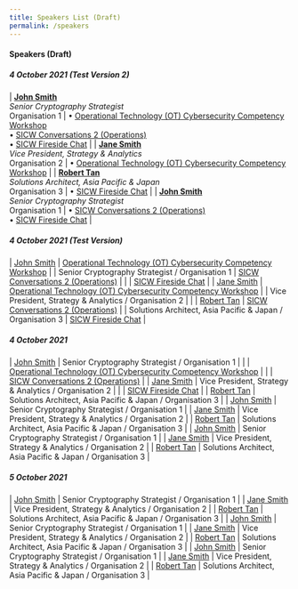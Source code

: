 ```yaml
---
title: Speakers List (Draft)
permalink: /speakers
---
```

#### **Speakers (Draft)**

##### 4 October 2021 (Test Version 2)

| [**John Smith**](/david-koh) <br> *Senior Cryptography Strategist* <br> Organisation 1                                                 | &bull; [Operational Technology (OT) Cybersecurity Competency Workshop](/events/fireside-chat) <br> &bull; [SICW Conversations 2 (Operations)](/events/fireside-chat) <br> &bull; [SICW Fireside Chat](/events/fireside-chat) |
| [**Jane Smith**](/david-koh) <br> *Vice President, Strategy & Analytics* <br> Organisation 2                                                 | &bull;  [Operational Technology (OT) Cybersecurity Competency Workshop](/events/fireside-chat) |
| [**Robert Tan**](/david-koh) <br> *Solutions Architect, Asia Pacific & Japan* <br> Organisation 3                                                 | &bull; [SICW Fireside Chat](/events/fireside-chat) |
| [**John Smith**](/david-koh) <br> *Senior Cryptography Strategist* <br> Organisation 1                                                 | &bull; [SICW Conversations 2 (Operations)](/events/fireside-chat) <br> &bull; [SICW Fireside Chat](/events/fireside-chat) |


##### 4 October 2021 (Test Version)

| [John Smith](/david-koh)                                                 | [Operational Technology (OT) Cybersecurity Competency Workshop](/events/fireside-chat) |
| Senior Cryptography Strategist / Organisation 1            | [SICW Conversations 2 (Operations)](/events/fireside-chat)                             |
|                                                            | [SICW Fireside Chat](/events/fireside-chat)                                            |
| [Jane Smith](/david-koh)                                                 | [Operational Technology (OT) Cybersecurity Competency Workshop](/events/fireside-chat) |
| Vice President, Strategy & Analytics / Organisation 2      |                                                               |
| [Robert Tan](/david-koh)                                                 | [SICW Conversations 2 (Operations)](/events/fireside-chat)                             |
| Solutions Architect, Asia Pacific & Japan / Organisation 3 | [SICW Fireside Chat](/events/fireside-chat)                                            |

##### 4 October 2021

| [John Smith](/david-koh)     | Senior Cryptography Strategist / Organisation 1     |
|      | 	[Operational Technology (OT) Cybersecurity Competency Workshop](/events/fireside-chat)     |
|      | 	[SICW Conversations 2 (Operations)](/events/fireside-chat)     |
| [Jane Smith](/david-koh)     | Vice President, Strategy & Analytics / Organisation 2     |
|      | [SICW Fireside Chat](/events/fireside-chat)     |
| [Robert Tan](/david-koh)     | Solutions Architect, Asia Pacific & Japan / Organisation 3     |
| [John Smith](/david-koh)     | Senior Cryptography Strategist / Organisation 1     |
| [Jane Smith](/david-koh)     | Vice President, Strategy & Analytics / Organisation 2     |
| [Robert Tan](/david-koh)     | Solutions Architect, Asia Pacific & Japan / Organisation 3     |
| [John Smith](/david-koh)     | Senior Cryptography Strategist / Organisation 1     |
| [Jane Smith](/david-koh)     | Vice President, Strategy & Analytics / Organisation 2     |
| [Robert Tan](/david-koh)     | Solutions Architect, Asia Pacific & Japan / Organisation 3     |

##### 5 October 2021

| [John Smith](/david-koh)     | Senior Cryptography Strategist / Organisation 1     |
| [Jane Smith](/david-koh)     | Vice President, Strategy & Analytics / Organisation 2     |
| [Robert Tan](/david-koh)     | Solutions Architect, Asia Pacific & Japan / Organisation 3     |
| [John Smith](/david-koh)     | Senior Cryptography Strategist / Organisation 1     |
| [Jane Smith](/david-koh)     | Vice President, Strategy & Analytics / Organisation 2     |
| [Robert Tan](/david-koh)     | Solutions Architect, Asia Pacific & Japan / Organisation 3     |
| [John Smith](/david-koh)     | Senior Cryptography Strategist / Organisation 1     |
| [Jane Smith](/david-koh)     | Vice President, Strategy & Analytics / Organisation 2     |
| [Robert Tan](/david-koh)     | Solutions Architect, Asia Pacific & Japan / Organisation 3     |